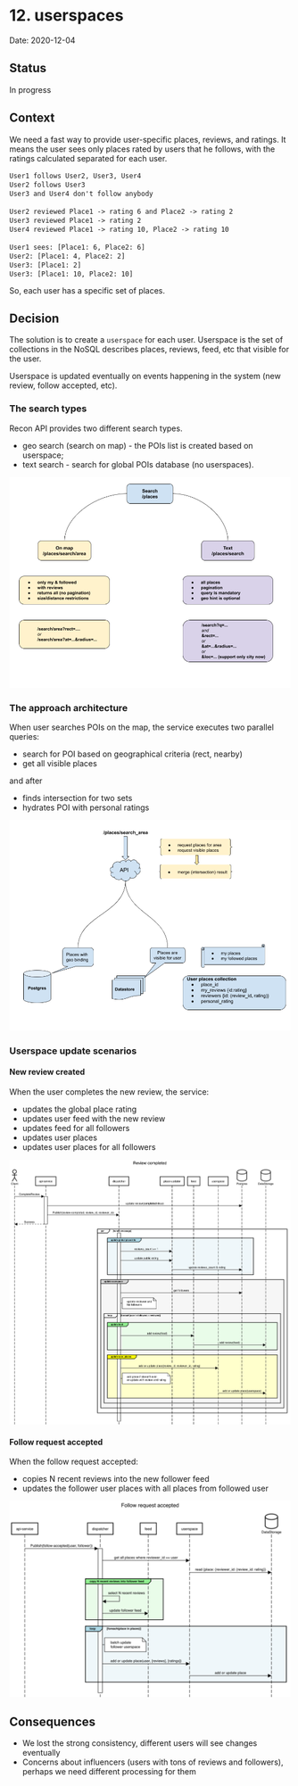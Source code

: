 # 12. userspaces

Date: 2020-12-04

## Status

In progress

## Context

We need a fast way to provide user-specific places, reviews, and ratings. It means the user sees only places rated by users that he follows, with the ratings calculated separated for each user.
```
User1 follows User2, User3, User4
User2 follows User3
User3 and User4 don't follow anybody

User2 reviewed Place1 -> rating 6 and Place2 -> rating 2
User3 reviewed Place1 -> rating 2
User4 reviewed Place1 -> rating 10, Place2 -> rating 10

User1 sees: [Place1: 6, Place2: 6]
User2: [Place1: 4, Place2: 2]
User3: [Place1: 2]
User3: [Place1: 10, Place2: 10]
```

So, each user has a specific set of places.

## Decision

The solution is to create a `userspace` for each user. Userspace is the set of collections in the NoSQL describes places, reviews, feed, etc that visible for the user.

Userspace is updated eventually on events happening in the system (new review, follow accepted, etc).

### The search types

Recon API provides two different search types.
* geo search (search on map) - the POIs list is created based on userspace;
* text search - search for global POIs database (no userspaces).

<img src="img/recon_places_search.png" />

### The approach architecture

When user searches POIs on the map, the service executes two parallel queries: 
* search for POI based on geographical criteria (rect, nearby)
* get all visible places

and after
* finds intersection for two sets
* hydrates POI with personal ratings

<img src="img/recon_search_area.png" />

### Userspace update scenarios

#### New review created

When the user completes the new review, the service:
* updates the global place rating
* updates user feed with the new review
* updates feed for all followers
* updates user places
* updates user places for all followers

<img src="img/review_completed_flow.png" />

#### Follow request accepted

When the follow request accepted:
* copies N recent reviews into the new follower feed
* updates the follower user places with all places from followed user

<img src="img/follow_accepted_flow.png" />

## Consequences

* We lost the strong consistency, different users will see changes eventually
* Concerns about influencers (users with tons of reviews and followers), perhaps we need different processing for them
